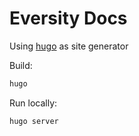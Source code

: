 # Eversity Docs
Using [hugo](https://gohugo.io) as site generator

Build:
``` bash
hugo
```

Run locally:
``` bash
hugo server
```
